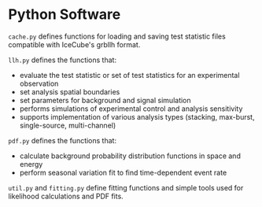 # Python Software

`cache.py` defines functions for loading and saving test statistic files compatible with IceCube's grbllh format.

`llh.py` defines the functions that:
* evaluate the test statistic or set of test statistics for an experimental observation 
* set analysis spatial boundaries
* set parameters for background and signal simulation
* performs simulations of experimental control and analysis sensitivity
* supports implementation of various analysis types (stacking, max-burst, single-source, multi-channel)

`pdf.py` defines the functions that:
* calculate background probability distribution functions in space and energy
* perform seasonal variation fit to find time-dependent event rate

`util.py` and `fitting.py` define fitting functions and simple tools used for likelihood calculations and PDF fits.

